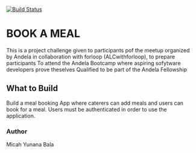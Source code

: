 [![Build Status](https://travis-ci.com/MicahBala/bookAMeal.svg?branch=develop)](https://travis-ci.com/MicahBala/bookAMeal)

# BOOK A MEAL

This is a project challenge given to participants pof the meetup organized by
Andela in collaboration with forloop (ALCwithforloop), to prepare participants
To attend the Andela Bootcamp where aspiring sofytware developers prove theselves
Qualified to be part of the Andela Fellowship

## What to Build

Build a meal booking App where caterers can add meals and users can book for a meal.
Users must be authenticated in order to use the application.

### Author

Micah Yunana Bala
